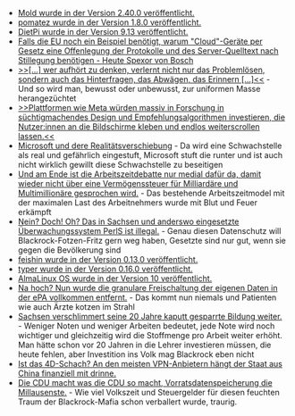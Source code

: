 * [Mold wurde in der Version 2.40.0 veröffentlicht.](https://github.com/rui314/mold/releases/tag/v2.40.0)
* [pomatez wurde in der Version 1.8.0 veröffentlicht.](https://github.com/zidoro/pomatez/releases/tag/v1.8.0)
* [DietPi wurde in der Version 9.13 veröffentlicht.](https://github.com/MichaIng/DietPi/releases/tag/v9.13)
* [Falls die EU noch ein Beispiel benötigt, warum "Cloud"-Geräte per Gesetz eine Offenlegung der Protokolle und des Server-Quelltext nach Stillegung benötigen - Heute Spexor von Bosch](https://www.borncity.com/blog/2025/05/27/bosch-stellt-server-fuer-spexor-zum-1-juli-2025-ab/)
* [>>[...] wer aufhört zu denken, verlernt nicht nur das Problemlösen, sondern auch das Hinterfragen, das Abwägen, das Erinnern [...]<<](https://www.kuketz-blog.de/ki-laesst-uns-menschen-das-denken-verlernen-und-wir-halten-es-fuer-fortschritt/) - Und so wird man, bewusst oder unbewusst, zur uniformen Masse herangezüchtet
* [>>Plattformen wie Meta würden massiv in Forschung in süchtigmachendes Design und Empfehlungsalgorithmen investieren, die Nutzer:innen an die Bildschirme kleben und endlos weiterscrollen lassen.<<](https://netzpolitik.org/2025/online-werbung-neue-allianzen-gegen-die-informationsverschmutzung/)
* [Microsoft und dere Realitätsverschiebung](https://www.borncity.com/blog/2025/05/26/badsuccessor-nachlese-zur-dmsa-ad-privilegien-erhoehungs-problematik/) - Da wird eine Schwachstelle als real und gefährlich eingestuft, Microsoft stuft die runter und ist auch nicht wirklich gewillt diese Schwachstelle zu beseitigen
* [Und am Ende ist die Arbeitszeitdebatte nur medial dafür da, damit wieder nicht über eine Vermögenssteuer für Milliardäre und Multimillionäre gesprochen wird.](https://netzpolitik.org/2025/arbeitszeitdebatte-einfach-nur-unverschaemt/) - Das bestehende Arbeitszeitmodel mit der maximalen Last des Arbeitnehmers wurde mit Blut und Feuer erkämpft
* [Nein? Doch! Oh? Das in Sachsen und anderswo eingesetzte Überwachungssystem PerlS ist illegal.](https://netzpolitik.org/2025/berliner-datenschutzbeauftragte-staatsanwaltschaft-hat-bei-gesichtserkennungssystem-gegen-datenschutzrecht-verstossen/) - Genau diesen Datenschutz will Blackrock-Fotzen-Fritz gern weg haben, Gesetzte sind nur gut, wenn sie gegen die Bevölkerung sind
* [feishin wurde in der Version 0.13.0 veröffentlicht.](https://github.com/jeffvli/feishin/releases/tag/v0.13.0)
* [typer wurde in der Version 0.16.0 veröffentlicht.](https://github.com/fastapi/typer/releases/tag/0.16.0)
* [AlmaLinux OS wurde in der Version 10 veröffentlicht.](https://almalinux.org/blog/2025-05-27-welcoming-almalinux-10/)
* [Na hoch? Nun wurde die granulare Freischaltung der eigenen Daten in der ePA vollkommen entfernt.](https://netzpolitik.org/2025/epa-ohne-selbstbestimmung-befunde-sollen-fuer-alle-praxen-sichtbar-bleiben/) - Das kommt nun niemals und Patienten wie auch Ärzte kotzen im Strahl
* [Sachsen verschlimmert seine 20 Jahre kaputt gesparrte Bildung weiter.](https://www.bildung.sachsen.de/blog/index.php/2025/05/27/massnahmenpaket-gegen-unterrichtsausfall/) - Weniger Noten und weniger Arbeiten bedeutet, jede Note wird noch wichtiger und gleichzeitig wird die Stoffmenge pro Arbeit weiter erhöht. Man hätte schon vor 20 Jahren in die Lehrer investieren müssen, die heute fehlen, aber Investition ins Volk mag Blackrock eben nicht
* [Ist das 4D-Schach? An den meisten VPN-Anbietern hängt der Staat aus China finanziell mit drinne.](https://www.schneier.com/blog/archives/2025/05/chinese-owned-vpns.html)
* [Die CDU macht was die CDU so macht, Vorratsdatenspeicherung die Millausenste.](https://netzpolitik.org/2025/vorratsdatenspeicherung-dobrindt-nimmt-anlauf/) - Wie viel Volkszeit und Steuergelder für diesen feuchten Traum der Blackrock-Mafia schon verballert wurde, traurig.
